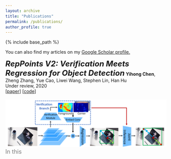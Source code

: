 ```yaml
---
layout: archive
title: "Publications"
permalink: /publications/
author_profile: true
---
```


{% include base_path %}

 You can also find my articles on my <u><a href="https://scholar.google.com/citations?user=Rf2fsFUAAAAJ">Google Scholar profile</a>.</u>  

<i><strong><font size="5" >RepPoints V2: Verification Meets Regression for Object Detection</font></strong></i>
<strong>Yihong Chen</strong>, Zheng Zhang, Yue Cao, Liwei Wang, Stephen Lin, Han Hu  
Under review, 2020  
[[paper](https://arxiv.org/abs/2007.08508)] [[code](https://github.com/Scalsol/RepPointsV2)]  
<br/><img src='/images/reppointsv2.png'>  
<font size="4" color="gray">In this</font>